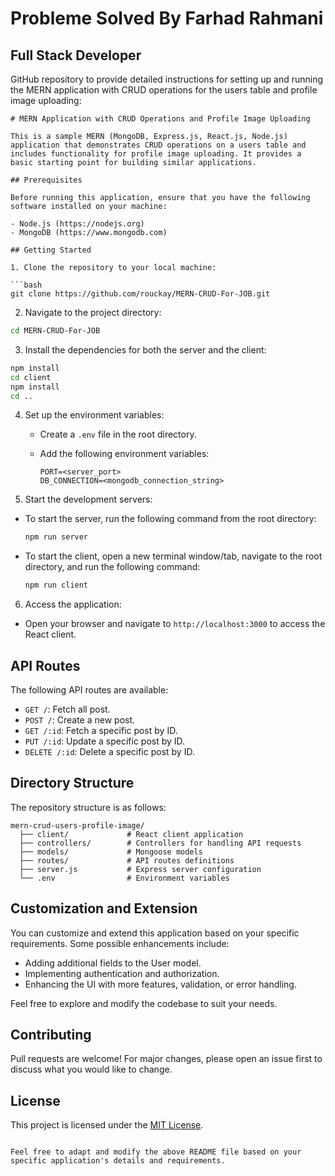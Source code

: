 # Probleme Solved By Farhad Rahmani 
## Full Stack Developer 
GitHub repository to provide detailed instructions for setting up and running the MERN application with CRUD operations for the users table and profile image uploading:

````
# MERN Application with CRUD Operations and Profile Image Uploading

This is a sample MERN (MongoDB, Express.js, React.js, Node.js) application that demonstrates CRUD operations on a users table and includes functionality for profile image uploading. It provides a basic starting point for building similar applications.

## Prerequisites

Before running this application, ensure that you have the following software installed on your machine:

- Node.js (https://nodejs.org)
- MongoDB (https://www.mongodb.com)

## Getting Started

1. Clone the repository to your local machine:

```bash
git clone https://github.com/rouckay/MERN-CRUD-For-JOB.git
````

2. Navigate to the project directory:

```bash
cd MERN-CRUD-For-JOB
```

3. Install the dependencies for both the server and the client:

```bash
npm install
cd client
npm install
cd ..
```

4. Set up the environment variables:

   - Create a `.env` file in the root directory.
   - Add the following environment variables:

     ```
     PORT=<server_port>
     DB_CONNECTION=<mongodb_connection_string>
     ```

5. Start the development servers:

- To start the server, run the following command from the root directory:

  ```bash
  npm run server
  ```

- To start the client, open a new terminal window/tab, navigate to the root directory, and run the following command:

  ```bash
  npm run client
  ```

6. Access the application:

- Open your browser and navigate to `http://localhost:3000` to access the React client.

## API Routes

The following API routes are available:

- `GET /`: Fetch all post.
- `POST /`: Create a new post.
- `GET /:id`: Fetch a specific post by ID.
- `PUT /:id`: Update a specific post by ID.
- `DELETE /:id`: Delete a specific post by ID.

## Directory Structure

The repository structure is as follows:

```
mern-crud-users-profile-image/
  ├── client/             # React client application
  ├── controllers/        # Controllers for handling API requests
  ├── models/             # Mongoose models
  ├── routes/             # API routes definitions
  ├── server.js           # Express server configuration
  └── .env                # Environment variables
```

## Customization and Extension

You can customize and extend this application based on your specific requirements. Some possible enhancements include:

- Adding additional fields to the User model.
- Implementing authentication and authorization.
- Enhancing the UI with more features, validation, or error handling.

Feel free to explore and modify the codebase to suit your needs.

## Contributing

Pull requests are welcome! For major changes, please open an issue first to discuss what you would like to change.

## License

This project is licensed under the [MIT License](LICENSE).

```

Feel free to adapt and modify the above README file based on your specific application's details and requirements.
```
